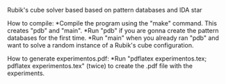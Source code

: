 Rubik's cube solver based based on pattern databases and IDA star

How to compile: 
    *Compile the program using the "make" command. This creates "pdb" and "main".
    *Run "pdb" if you are gonna create the pattern databases for the first time.
    *Run "main" when you already ran "pdb" and want to solve a random instance
        of a Rubik's cube configuration.

How to generate experimentos.pdf:
    *Run "pdflatex experimentos.tex; pdflatex experimentos.tex" (twice) to create
        the .pdf file with the experiments.
